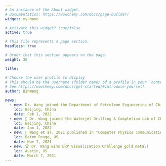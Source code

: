 ```yaml
---
# An instance of the About widget.
# Documentation: https://wowchemy.com/docs/page-builder/
widget: my-home

# Activate this widget? true/false
active: true

# This file represents a page section.
headless: true

# Order that this section appears on the page.
weight: 30

title:

# Choose the user profile to display
# This should be the username (folder name) of a profile in your `content/authors/` folder.
# See https://wowchemy.com/docs/get-started/#introduce-yourself
author: BinWang

news:
  - new: Dr. Wang joined the Department of Petroleum Engineering of China University of Petroleum-Beijing.
    loc: Beijing, China
    date: Feb 1, 2022
  - new: 📰 Dr. Wang joined the Waterjet Drilling & Completion Lab of CUPB.
    loc: Beijing, China
    date: Jan 1, 2022
  - new: 📰 Wang et al. 2021 published in "Computer Physics Communications" on GPU accelerated particle tracking algorihtm!
    loc: Baton Rouge, US
    date: Nov 7, 2021
  - new: 🏆 Dr. Wang wins DRP Visualization Challenge gold metal!
    loc: Austin, US
    date: March 7, 2021
---
```



